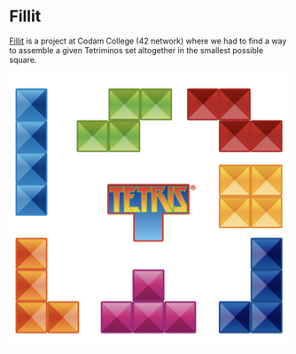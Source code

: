 # Fillit
[Fillit](subject/fillit.en.pdf) is a project at Codam College (42 network) where we had to find a way to assemble a given Tetriminos set altogether in the smallest possible square.

![Tetris image](images/screenshot.png)
